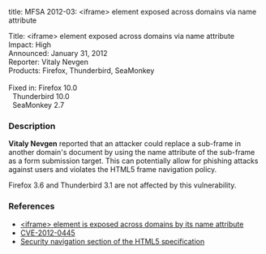 title: MFSA 2012-03: &lt;iframe&gt; element exposed across domains via name attribute

<p>
<span class="label">Title:</span>      &lt;iframe&gt; element exposed across
domains via name attribute<br/>
<span class="label">Impact:</span>     High<br/>
<span class="label">Announced:</span>  January 31, 2012<br/>
<span class="label">Reporter:</span>   Vitaly Nevgen<br/>
<span class="label">Products:</span>   Firefox, Thunderbird, SeaMonkey<br/>
<br/>
<span class="label">Fixed in:</span>   Firefox 10.0<br/>
<span class="label">&#160;</span>      Thunderbird 10.0<br/>
<span class="label">&#160;</span>      SeaMonkey 2.7<br/>
</p>


<h3>Description</h3>

<p><strong>Vitaly Nevgen</strong> reported that an attacker could replace a
sub-frame in another domain's document by using the name attribute of the
sub-frame as a form submission target. This can potentially allow for phishing
attacks against users and violates the HTML5 frame navigation policy.
</p>
<p class="note">Firefox 3.6 and Thunderbird 3.1 are not affected by this
vulnerability.
</p>


<h3>References</h3>

<ul>
  <li><a href="https://bugzilla.mozilla.org/show_bug.cgi?id=701071">
      &lt;iframe&gt; element is exposed across domains by its name
attribute</a></li>
  <li><a href="http://cve.mitre.org/cgi-bin/cvename.cgi?name=CVE-2012-0445" class="ex-ref">CVE-2012-0445</a></li>
  <li><a href="http://dev.w3.org/html5/spec/browsers.html#security-nav" class="ex-ref">Security navigation section of the HTML5
specification</a></li>
</ul>



